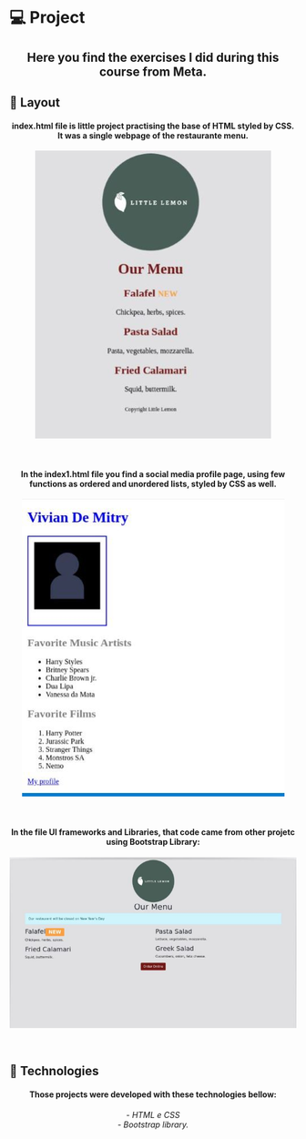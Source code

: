<h1 align="center># Introduction-to-Front-End-Development-Meta-Course</h1>
           
## 💻 Project

<h2 align="center">Here you find the exercises I did during this course from Meta.</h2>
                  
## 🔖 Layout

<h4 align="center">index.html file is little project practising the base of HTML styled by CSS. It was a single webpage of the restaurante menu.</h4>
  
<p align="center"><img src="https://github.com/viviandemitry/Introduction-to-Front-End-Development-Meta-Course/blob/main/Imagem%20index.%20html.JPG"></p> 
<br>
                                                                                                                                                    
<h4 align="center">In the index1.html file you find a social media profile page, using few functions as ordered and unordered lists, styled by CSS as well.</h4>
  
<p align="center"><img src="https://github.com/viviandemitry/Introduction-to-Front-End-Development-Meta-Course/blob/main/imagem%20index1.%20html.JPG"></p> 
<br>
                                                                                                                                                    
                                                                                                                                                     
<h4 align="center">In the file UI frameworks and Libraries, that code came from other projetc using Bootstrap Library:</h4>
  
<p align="center"><img src="https://github.com/viviandemitry/Introduction-to-Front-End-Development-Meta-Course/blob/main/using%20boostrap.JPG"></p> 
<br>
                                                                                                                                                    

## 🚀 Technologies

<h4 align="center">Those projects were developed with these technologies bellow:</h4>
<h6 align="center">
- HTML e CSS <br>
- Bootstrap library.
</h6>
